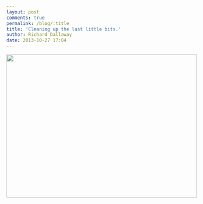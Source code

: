 ```yaml
---
layout: post
comments: true
permalink: /blog/:title
title: 'Cleaning up the last little bits.'
author: Richard Dallaway
date: 2013-10-27 17:04
---
```


<div><a href="http://static.skitters.dallaway.com/tp_IMG_20131027_170134.jpg"><img src="http://static.skitters.dallaway.com/tp_thumb_IMG_20131027_170134.jpg" width="500" height="375"/></a></div>


  
      
